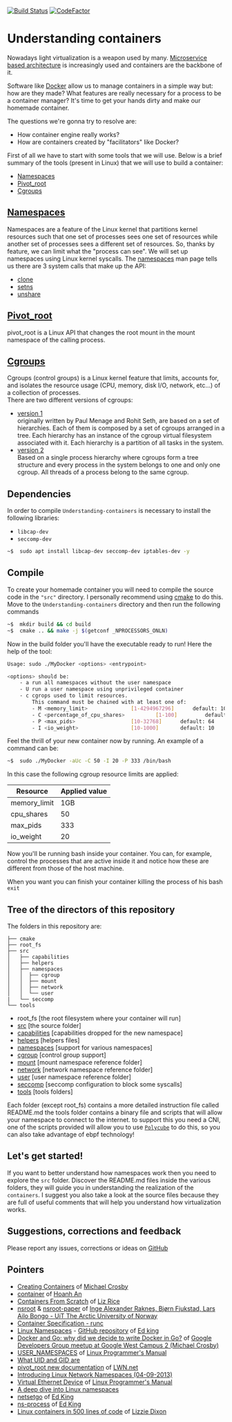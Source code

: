 [![Build Status](https://dev.azure.com/davideg94/davideg_94/_apis/build/status/DavideAG.Understanding-containers?branchName=master)](https://dev.azure.com/davideg94/davideg_94/_build/latest?definitionId=1&branchName=master)
[![CodeFactor](https://www.codefactor.io/repository/github/davideag/understanding-containers/badge)](https://www.codefactor.io/repository/github/davideag/understanding-containers)
# Understanding containers

Nowadays light virtualization is a weapon used by many.
[Microservice based architecture](https://ieeexplore.ieee.org/abstract/document/7943959)
is increasingly used and containers are the backbone of it.

Software like [Docker](https://www.docker.com/) allow us to manage containers
in a simple way but: how are they made?
What features are really necessary for a process to be a container manager?
It's time to get your hands dirty and make our homemade container.

The questions we're gonna try to resolve are:

 - How container engine really works?
 - How are containers created by "facilitators" like Docker?

First of all we have to start with some tools that we will use.
Below is a brief summary of the tools (present in Linux) that we
will use to build a container:

- [Namespaces](#namespaces)
- [Pivot_root](#Pivot_root)
- [Cgroups](#Cgroups)

## [Namespaces](https://en.wikipedia.org/wiki/Linux_namespaces)
Namespaces are a feature of the Linux kernel that partitions kernel resources such
that one set of processes sees one set of resources while another set of processes
sees a different set of resources.
So, thanks by feature, we can limit what the "process can see". We will set up
namespaces using Linux kernel syscalls.
The [namespaces](http://man7.org/linux/man-pages/man7/namespaces.7.html) man page
tells us there are 3 system calls that make up the API:
- [clone](http://man7.org/linux/man-pages/man2/clone.2.html)
- [setns](http://man7.org/linux/man-pages/man2/setns.2.html)
- [unshare](http://man7.org/linux/man-pages/man2/unshare.2.html)

## [Pivot_root](http://man7.org/linux/man-pages/man2/pivot_root.2.html)
pivot_root is a Linux API that changes the root mount in the mount namespace of the
calling process.

## [Cgroups](https://en.wikipedia.org/wiki/Cgroups)
Cgroups (control groups) is a Linux kernel feature that limits, accounts
for, and isolates the resource usage (CPU, memory, disk I/O, network, etc...)
of a collection of processes. <br>There are two different versions of cgroups:
- [version 1](https://www.kernel.org/doc/Documentation/cgroup-v1/cgroups.txt) <br>
originally written by Paul Menage and Rohit Seth, are based on a set of hierarchies. Each of them is composed by a set of cgroups arranged in a tree. Each hierarchy has an instance of the cgroup virtual filesystem associated with it. Each hierarchy is a partition of all tasks in the system. 
- [version 2](https://www.kernel.org/doc/Documentation/cgroup-v2.txt) <br>
Based on a single process hierarchy where cgroups form a tree structure and every process in the system belongs to one and only one cgroup. All threads of a process belong to the same cgroup.

## Dependencies
In order to compile `Understanding-containers` is necessary to install the following libraries:
 - `libcap-dev` 
 - `seccomp-dev`

```bash
~$  sudo apt install libcap-dev seccomp-dev iptables-dev -y
```

## Compile
To create your homemade container you will need to compile the source code in
the `"src"` directory. I personally recommend using [cmake](https://cmake.org/)
to do this. Move to the `Understanding-containers` directory and then run the
following commands

```bash
~$  mkdir build && cd build
~$  cmake .. && make -j $(getconf _NPROCESSORS_ONLN)
```

Now in the build folder you'll have the executable ready to run!
Here the help of the tool:
```bash
Usage: sudo ./MyDocker <options> <entrypoint>

<options> should be:
	- a	run all namespaces without the user namespace
	- U	run a user namespace using unprivileged container
	- c	cgrops used to limit resources.
		This command must be chained with at least one of:
		- M <memory_limit> 				[1-4294967296]		default: 1073741824 (1GB)
		- C <percentage_of_cpu_shares> 			[1-100]			default: 25
		- P <max_pids> 					[10-32768]		default: 64
		- I <io_weight> 				[10-1000]		default: 10
```
Feel the thrill of your new container now by running. An example of a command can be:

```bash
~$  sudo ./MyDocker -aUc -C 50 -I 20 -P 333 /bin/bash
```

In this case the following cgroup resource limits are applied:

<center>

| Resource | Applied value |
|---|---|
| memory_limit | 1GB |
| cpu_shares | 50 |
| max_pids | 333 |
| io_weight | 20 |

</center>

Now you'll be running bash inside your container.
You can, for example, control the processes that are active inside it and
notice how these are different from those of the host machine.

When you want you can finish your container killing the process of his bash `exit`

## Tree of the directors of this repository
The folders in this repository are:
	
	├── cmake
	├── root_fs
	├── src
	│   ├── capabilities
	│   ├── helpers
	│   ├── namespaces
	│   │  ├── cgroup
	│   │  ├── mount
	│   │  ├── network
	│   │  └── user
	|   └── seccomp 
	└── tools

 - root_fs	[the root filesystem where your container will run]
 - [src](https://github.com/DavideAG/Understanding-containers/tree/master/src)	[the source folder]
 - [capabilities](https://github.com/DavideAG/Understanding-containers/tree/master/src/capabilities) [capabilities dropped for the new namespace]
 - [helpers](https://github.com/DavideAG/Understanding-containers/tree/master/src/helpers)	[helpers files]
 - [namespaces](https://github.com/DavideAG/Understanding-containers/tree/master/src/namespaces) [support for various namespaces]
 - [cgroup](https://github.com/DavideAG/Understanding-containers/tree/master/src/namespaces/cgroup) [control group support]
 - [mount](https://github.com/DavideAG/Understanding-containers/tree/master/src/namespaces/mount)	[mount namespace reference folder]
 - [network](https://github.com/DavideAG/Understanding-containers/tree/master/src/namespaces/network)	[network namespace reference folder]
 - [user](https://github.com/DavideAG/Understanding-containers/tree/master/src/namespaces/user)	[user namespace reference folder]
 - [seccomp](https://github.com/DavideAG/Understanding-containers/tree/master/src/seccomp) [seccomp configuration to block some syscalls]
 - [tools](https://github.com/DavideAG/Understanding-containers/tree/master/tools)	[tools folders]

Each folder (except root_fs) contains a more detailed instruction file called
README.md
the tools folder contains a binary file and scripts that will allow your
namespace to connect to the internet. to support this you need a CNI, one
of the scripts provided will allow you to use [`Polycube`](https://github.com/polycube-network/polycube) to do this, so
you can also take advantage of ebpf technology!

## Let's get started!
If you want to better understand how namespaces work then you need to explore
the `src` folder. Discover the README.md files inside the various folders,
they will guide you in understanding the realization of the `containers`.
I suggest you also take a look at the source files because they are full of
useful comments that will help you understand how virtualization works.

## Suggestions, corrections and feedback

Please report any issues, corrections or ideas on [GitHub](https://github.com/DavideAG/Understanding-containers/issues)

## Pointers
- [Creating Containers](http://crosbymichael.com/creating-containers-part-1.html) of [Michael Crosby](https://github.com/crosbymichael)
- [container](https://github.com/hoanhan101/container) of [Hoanh An](https://github.com/hoanhan101)
- [Containers From Scratch](https://www.youtube.com/watch?time_continue=9&v=8fi7uSYlOdc&feature=emb_logo) of [Liz Rice](https://www.lizrice.com/)
- [nsroot](https://github.com/uit-no/nsroot) & [nsroot-paper](https://arxiv.org/ftp/arxiv/papers/1609/1609.03750.pdf) of [Inge Alexander Raknes, Bjørn Fjukstad, Lars Ailo Bongo - UiT The Arctic University of Norway](https://en.uit.no/startsida)
- [Container Specification - runc](https://github.com/opencontainers/runc/blob/4932620b6237ed2a91aa5b5ca8cca6a73c10311b/libcontainer/SPEC.md)
- [Linux Namespaces](https://medium.com/@teddyking/linux-namespaces-850489d3ccf) - [GitHub repository](https://github.com/teddyking/ns-process) of [Ed king](https://github.com/teddyking)
- [Docker and Go: why did we decide to write Docker in Go?](https://www.slideshare.net/jpetazzo/docker-and-go-why-did-we-decide-to-write-docker-in-go) of [Google Developers Group meetup at Google West Campus 2 (Michael Crosby)](https://github.com/crosbymichael)
- [USER_NAMESPACES](http://man7.org/linux/man-pages/man7/user_namespaces.7.html) of [Linux Programmer's Manual](http://man7.org/index.html)
- [What UID and GID are](https://geek-university.com/linux/uid-user-identifier-gid-group-identifier/)
- [pivot_root new documentation](https://lwn.net/Articles/800381/) of [LWN.net](https://lwn.net/)
- [Introducing Linux Network Namespaces (04-09-2013)](https://blog.scottlowe.org/2013/09/04/introducing-linux-network-namespaces/)
- [Virtual Ethernet Device](http://man7.org/linux/man-pages/man4/veth.4.html) of [Linux Programmer's Manual](http://man7.org/index.html)
- [A deep dive into Linux namespaces](http://ifeanyi.co/posts/linux-namespaces-part-1/#pivot-root)
- [netsetgo](https://github.com/teddyking/netsetgo) of [Ed King](https://github.com/teddyking)
- [ns-process](https://github.com/teddyking/ns-process) of [Ed King](https://github.com/teddyking)
- [Linux containers in 500 lines of code](https://blog.lizzie.io/linux-containers-in-500-loc.html) of [Lizzie Dixon](https://github.com/startling)
